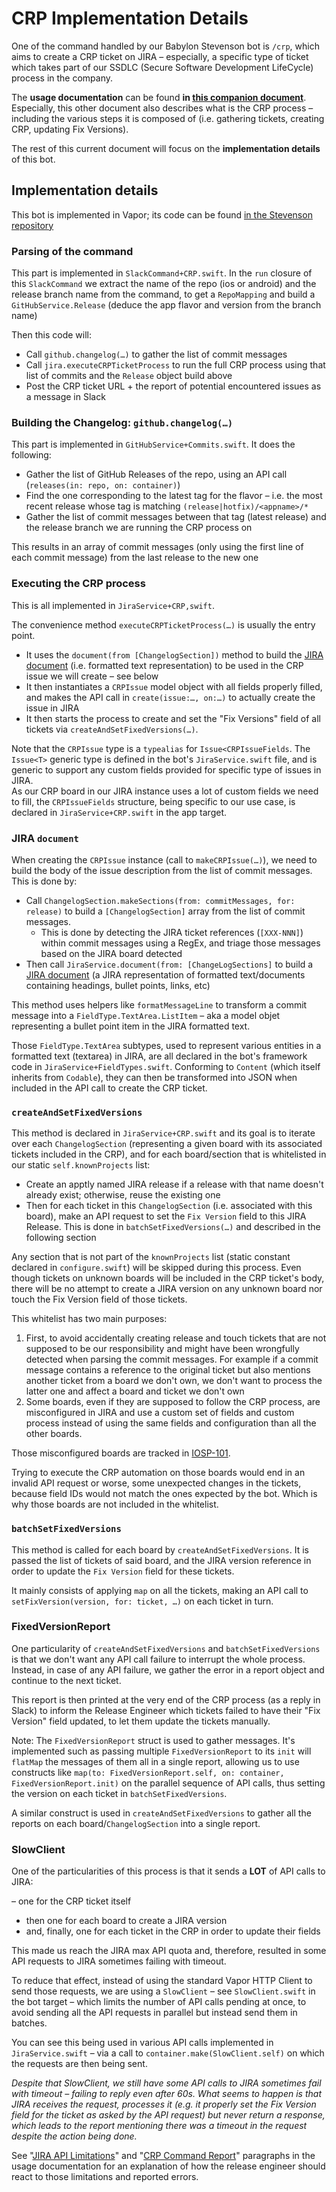 # CRP Implementation Details

One of the command handled by our Babylon Stevenson bot is `/crp`, which aims to create a CRP ticket on JIRA – especially, a specific type of ticket which takes part of our SSDLC (Secure Software Development LifeCycle) process in the company.

The **usage documentation** can be found **in [this companion document](CRP-Bot.md)**. Especially, this other document also describes what is the CRP process – including the various steps it is composed of (i.e. gathering tickets, creating CRP, updating Fix Versions).

The rest of this current document will focus on the **implementation details** of this bot.

## Implementation details

This bot is implemented in Vapor; its code can be found [in the Stevenson repository](https://github.com/babylonhealth/Stevenson)

### Parsing of the command

This part is implemented in `SlackCommand+CRP.swift`. In the `run` closure of this `SlackCommand` we extract the name of the repo (ios or android) and the release branch name from the command, to get a `RepoMapping`
and build a `GitHubService.Release` (deduce the app flavor and version from the branch name)

Then this code will:

* Call `github.changelog(…)` to gather the list of commit messages
* Call `jira.executeCRPTicketProcess` to run the full CRP process using that list of commits and the `Release` object build above
* Post the CRP ticket URL + the report of potential encountered issues as a message in Slack

### Building the Changelog: `github.changelog(…)`

This part is implemented in `GitHubService+Commits.swift`. It does the following:

* Gather the list of GitHub Releases of the repo, using an API call (`releases(in: repo, on: container)`)
* Find the one corresponding to the latest tag for the flavor – i.e. the most recent release whose tag is matching `(release|hotfix)/<appname>/*`
* Gather the list of commit messages between that tag (latest release) and the release branch we are running the CRP process on

This results in an array of commit messages (only using the first line of each commit message) from the last release to the new one

### Executing the CRP process

This is all implemented in `JiraService+CRP,swift`.

The convenience method `executeCRPTicketProcess(…)` is usually the entry point.

* It uses the `document(from [ChangelogSection])` method to build the [JIRA document](https://developer.atlassian.com/cloud/jira/platform/apis/document/structure/) (i.e. formatted text representation) to be used in the CRP issue we will create – see below
* It then instantiates a `CRPIssue` model object with all fields properly filled, and makes the API call in `create(issue:…, on:…)` to actually create the issue in JIRA
* It then starts the process to create and set the "Fix Versions" field of all tickets via `createAndSetFixedVersions(…)`.

Note that the `CRPIssue` type is a `typealias` for `Issue<CRPIssueFields`. The `Issue<T>` generic type is defined in the bot's `JiraService.swift` file, and is generic to support any custom fields provided for specific type of issues in JIRA.  
As our CRP board in our JIRA instance uses a lot of custom fields we need to fill, the `CRPIssueFields` structure, being specific to our use case, is declared in `JiraService+CRP.swift` in the app target.

### JIRA `document`

When creating the `CRPIssue` instance (call to `makeCRPIssue(…)`), we need to build the body of the issue description from the list of commit messages. This is done by:

* Call `ChangelogSection.makeSections(from: commitMessages, for: release)` to build a `[ChangelogSection]` array from the list of commit messages.
  * This is done by detecting the JIRA ticket references (`[XXX-NNN]`) within commit messages using a RegEx, and triage those messages based on the JIRA board detected
* Then call `JiraService.document(from: [ChangeLogSections]` to build a [JIRA document](https://developer.atlassian.com/cloud/jira/platform/apis/document/structure/) (a JIRA representation of formatted text/documents containing headings, bullet points, links, etc)

This method uses helpers like `formatMessageLine` to transform a commit message into a `FieldType.TextArea.ListItem` – aka a model objet representing a bullet point item in the JIRA formatted text.

Those `FieldType.TextArea` subtypes, used to represent various entities in a formatted text (textarea) in JIRA, are all declared in the bot's framework code in `JiraService+FieldTypes.swift`. Conforming to `Content` (which itself inherits from `Codable`), they can then be transformed into JSON when included in the API call to create the CRP ticket.

### `createAndSetFixedVersions`

This method is declared in `JiraService+CRP.swift` and its goal is to iterate over each  `ChangelogSection` (representing a given board with its associated tickets included in the CRP), and for each board/section that is whitelisted in our static `self.knownProjects` list:

* Create an apptly named JIRA release if a release with that name doesn't already exist; otherwise, reuse the existing one
* Then for each ticket in this `ChangelogSection` (i.e. associated with this board), make an API request to set the `Fix Version` field to this JIRA Release. This is done in `batchSetFixedVersions(…)` and described in the following section

Any section that is not part of the `knownProjects` list (static constant declared in `configure.swift`) will be skipped during this process. Even though tickets on unknown boards will be included in the CRP ticket's body, there will be no attempt to create a JIRA version on any unknown board nor touch the Fix Version field of those tickets. 

This whitelist has two main purposes:

1. First, to avoid accidentally creating release and touch tickets that are not supposed to be our responsibility and might have been wrongfully detected when parsing the commit messages. For example if a commit message contains a reference to the original ticket but also mentions another ticket from a board we don't own, we don't want to process the latter one and affect a board and ticket we don't own
2. Some boards, even if they are supposed to follow the CRP process, are misconfigured in JIRA and use a custom set of fields and custom process instead of using the same fields and configuration than all the other boards. 

Those misconfigured boards are tracked in [IOSP-101](https://babylonpartners.atlassian.net/browse/IOSP-101). 

Trying to execute the CRP automation on those boards would end in an invalid API request or worse, some unexpected changes in the tickets, because field IDs would not match the ones expected by the bot. Which is why those boards are not included in the whitelist.

### `batchSetFixedVersions`

This method is called for each board by `createAndSetFixedVersions`. It is passed the list of tickets of said board, and the JIRA version reference in order to update the `Fix Version` field for these tickets.

It mainly consists of applying `map` on all the tickets, making an API call to `setFixVersion(version, for: ticket, …)` on each ticket in turn.

### FixedVersionReport

One particularity of `createAndSetFixedVersions` and `batchSetFixedVersions` is that we don't want any API call failure to interrupt the whole process. Instead, in case of any API failure, we gather the error in a report object and continue to the next ticket.

This report is then printed at the very end of the CRP process (as a reply in Slack) to inform the Release Engineer which tickets failed to have their "Fix Version" field updated, to let them update the tickets manually.

Note: The `FixedVersionReport` struct is used to gather messages. It's implemented such as passing multiple `FixedVersionReport` to its `init` will `flatMap` the messages of them all in a single report, allowing us to use constructs like `map(to: FixedVersionReport.self, on: container, FixedVersionReport.init)` on the parallel sequence of API calls, thus setting the version on each ticket in `batchSetFixedVersions`. 

A similar construct is used in `createAndSetFixedVersions` to gather all the reports on each board/`ChangelogSection` into a single report.

### SlowClient

One of the particularities of this process is that it sends a **LOT** of API calls to JIRA:

– one for the CRP ticket itself
- then one for each board to create a JIRA version
- and, finally, one for each ticket in the CRP in order to update their fields

This made us reach the JIRA max API quota and, therefore, resulted in some API requests to JIRA sometimes failing with timeout.

To reduce that effect, instead of using the standard Vapor HTTP Client to send those requests, we are using a `SlowClient` – see `SlowClient.swift` in the bot target – which limits the number of API calls pending at once, to avoid sending all the API requests in parallel but instead send them in batches.

You can see this being used in various API calls implemented in `JiraService.swift` – via a call to `container.make(SlowClient.self)` on which the requests are then being sent.

_Despite that SlowClient, we still have some API calls to JIRA sometimes fail with timeout – failing to reply even after 60s. What seems to happen is that JIRA receives the request, processes it (e.g. it properly set the Fix Version field for the ticket as asked by the API request) but never return a response, which leads to the report mentioning there was a timeout in the request despite the action being done._

See "[JIRA API Limitations](CRP-Bot.md#jira-api-limitations)" and "[CRP Command Report](CRP-Bot.md#crp-command-report)" paragraphs in the usage documentation for an explanation of how the release engineer should react to those limitations and reported errors.

